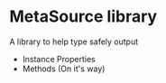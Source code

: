 ﻿# MetaSource library

A library to help type safely output

* Instance Properties
* Methods (On it's way)